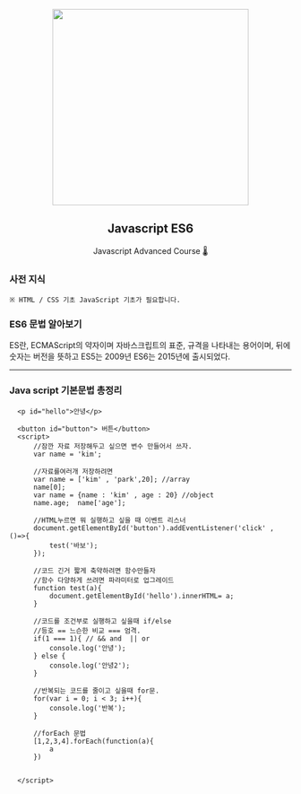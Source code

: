 <p align="center">
  <img src="https://velog.velcdn.com/images/kimhscom/post/f5775a06-ced1-4297-ad2b-ab9be2f2cd27/%E1%84%89%E1%85%B3%E1%84%8F%E1%85%B3%E1%84%85%E1%85%B5%E1%86%AB%E1%84%89%E1%85%A3%E1%86%BA%202020-09-19%20%E1%84%8B%E1%85%A9%E1%84%8C%E1%85%A5%E1%86%AB%2010.13.31.png" height="350">
  <h2 align="center">Javascript ES6</h2>
  <p align="center">Javascript Advanced Course 🌡<p>

  </p>
</p>



### 사전 지식
 
    ※ HTML / CSS 기초 JavaScript 기초가 필요합니다.
      
  
### ES6 문법 알아보기

  ES란, ECMAScript의 약자이며 자바스크립트의 표준, 규격을 나타내는 용어이며,
  뒤에 숫자는 버전을 뜻하고 ES5는 2009년 ES6는 2015년에 출시되었다.
  
  
<hr>

### Java script 기본문법 총정리


      <p id="hello">안녕</p>

      <button id="button"> 버튼</button>
      <script>
          //잠깐 자료 저장해두고 싶으면 변수 만들어서 쓰자.
          var name = 'kim';

          //자료를여러개 저장하려면
          var name = ['kim' , 'park',20]; //array
          name[0];
          var name = {name : 'kim' , age : 20} //object
          name.age;  name['age'];

          //HTML누르면 뭐 실행하고 싶을 때 이벤트 리스너
          document.getElementById('button').addEventListener('click' , ()=>{ 
              test('바보');
          });

          //코드 긴거 짧게 축약하려면 함수만들자
          //함수 다양하게 쓰려면 파라미터로 업그레이드
          function test(a){
              document.getElementById('hello').innerHTML= a;
          }

          //코드를 조건부로 실행하고 싶을때 if/else
          //등호 == 느슨한 비교 === 엄격.
          if(1 === 1){ // && and  || or 
              console.log('안녕');
          } else {
              console.log('안녕2');
          }

          //반복되는 코드를 줄이고 싶을때 for문.
          for(var i = 0; i < 3; i++){
              console.log('반복');
          }

          //forEach 문법
          [1,2,3,4].forEach(function(a){
              a
          })


      </script>

